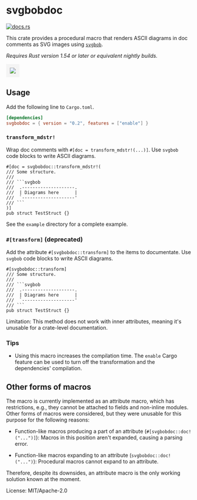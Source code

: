 # svgbobdoc

[<img src="https://docs.rs/svgbobdoc/badge.svg" alt="docs.rs">](https://docs.rs/svgbobdoc/)

This crate provides a procedural macro that renders
ASCII diagrams in doc comments as SVG images using [`svgbob`].

*Requires Rust version 1.54 or later or equivalent nightly builds.*

[`svgbob`]: https://github.com/ivanceras/svgbob

<img src="https://yvt.github.io/svgbobdoc/20190529-zhang_hilbert-2.png"
   style="border: 10px solid rgba(192, 192, 192, 0.15)">

## Usage

Add the following line to `Cargo.toml`.

```toml
[dependencies]
svgbobdoc = { version = "0.2", features = ["enable"] }
```

### `transform_mdstr!`

Wrap doc comments with `#[doc = transform_mdstr!(...)]`. Use `svgbob` code blocks to write ASCII diagrams.

    #[doc = svgbobdoc::transform_mdstr!(
    /// Some structure.
    ///
    /// ```svgbob
    ///  .--------------------.
    ///  | Diagrams here      |
    ///  `--------------------'
    /// ```
    )]
    pub struct TestStruct {}


See the `example` directory for a complete example.

### `#[transform]` (deprecated)

Add the attribute `#[svgbobdoc::transform]` to the items to documentate. Use `svgbob` code blocks to write ASCII diagrams.

    #[svgbobdoc::transform]
    /// Some structure.
    ///
    /// ```svgbob
    ///  .--------------------.
    ///  | Diagrams here      |
    ///  `--------------------'
    /// ```
    pub struct TestStruct {}

Limitation: This method does not work with inner attributes, meaning it's unusable for a crate-level documentation.

### Tips

 - Using this macro increases the compilation time. The `enable` Cargo feature can be used to turn off the transformation and the dependencies' compilation.

## Other forms of macros

The macro is currently implemented as an attribute macro, which has
restrictions, e.g., they cannot be attached to fields and non-inline
modules. Other forms of macros were considered, but they were unusable for
this purpose for the following reasons:

 - Function-like macros producing a part of an attribute
   (`#[svgbobdoc::doc!("...")]`): Macros in this position aren't expanded,
   causing a parsing error.

 - Function-like macros expanding to an attribute (`svgbobdoc::doc!("...")`):
   Procedural macros cannot expand to an attribute.

Therefore, despite its downsides, an attribute macro is the only working
solution known at the moment.

License: MIT/Apache-2.0
